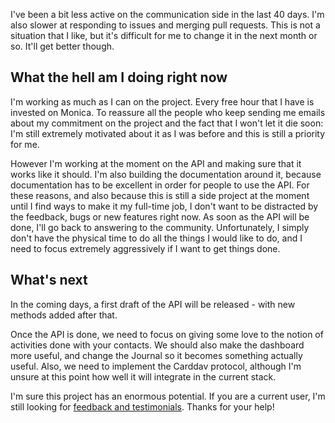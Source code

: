 I've been a bit less active on the communication side in the last 40 days. I'm
also slower at responding to issues and merging pull requests. This is not a
situation that I like, but it's difficult for me to change it in the next month
or so. It'll get better though.

## What the hell am I doing right now

I'm working as much as I can on the project. Every free hour that I have is
invested on Monica. To reassure all the people who keep sending me emails about
my commitment on the project and the fact that I won't let it die soon: I'm
still extremely motivated about it as I was before and this is still a priority
for me.

However I'm working at the moment on the API and making sure that it works like
it should. I'm also building the documentation around it, because documentation
has to be excellent in order for people to use the API. For these reasons, and
also because this is still a side project at the moment until I find ways to
make it my full-time job, I don't want to be distracted by the feedback, bugs
or new features right now. As soon as the API will be done, I'll go back to
answering to the community. Unfortunately, I simply don't have the physical
time to do all the things I would like to do, and I need to focus extremely
aggressively if I want to get things done.

## What's next

In the coming days, a first draft of the API will be released - with new methods
added after that.

Once the API is done, we need to focus on giving some love to the notion of
activities done with your contacts. We should also make the dashboard more
useful, and change the Journal so it becomes something actually useful. Also,
we need to implement the Carddav protocol, although I'm unsure at this point how
well it will integrate in the current stack.

I'm sure this project has an enormous potential. If you are a current user, I'm
still looking for <a href="https://docs.google.com/forms/d/e/1FAIpQLSfaAds4I5F9zLisQpC221pcF0KEkjTPH-koN96D64QFem6uZg/viewform?usp=sf_link">feedback and testimonials</a>. Thanks for your help!
